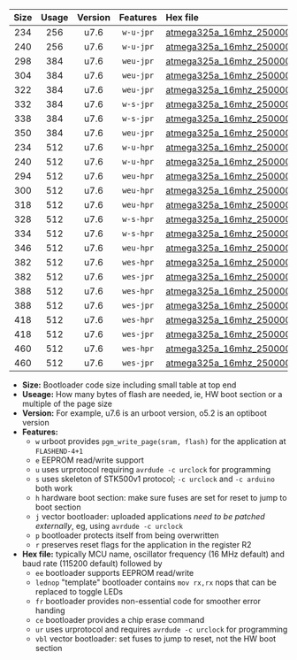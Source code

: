 |Size|Usage|Version|Features|Hex file|
|:-:|:-:|:-:|:-:|:--|
|234|256|u7.6|`w-u-jpr`|[atmega325a_16mhz_250000bps_ur_vbl.hex](https://raw.githubusercontent.com/stefanrueger/urboot/main//atmega325a_16mhz_250000bps_ur_vbl.hex)|
|240|256|u7.6|`w-u-jpr`|[atmega325a_16mhz_250000bps_lednop_ur_vbl.hex](https://raw.githubusercontent.com/stefanrueger/urboot/main//atmega325a_16mhz_250000bps_lednop_ur_vbl.hex)|
|298|384|u7.6|`weu-jpr`|[atmega325a_16mhz_250000bps_ee_ur_vbl.hex](https://raw.githubusercontent.com/stefanrueger/urboot/main//atmega325a_16mhz_250000bps_ee_ur_vbl.hex)|
|304|384|u7.6|`weu-jpr`|[atmega325a_16mhz_250000bps_ee_lednop_ur_vbl.hex](https://raw.githubusercontent.com/stefanrueger/urboot/main//atmega325a_16mhz_250000bps_ee_lednop_ur_vbl.hex)|
|322|384|u7.6|`weu-jpr`|[atmega325a_16mhz_250000bps_ee_lednop_fr_ur_vbl.hex](https://raw.githubusercontent.com/stefanrueger/urboot/main//atmega325a_16mhz_250000bps_ee_lednop_fr_ur_vbl.hex)|
|332|384|u7.6|`w-s-jpr`|[atmega325a_16mhz_250000bps_vbl.hex](https://raw.githubusercontent.com/stefanrueger/urboot/main//atmega325a_16mhz_250000bps_vbl.hex)|
|338|384|u7.6|`w-s-jpr`|[atmega325a_16mhz_250000bps_lednop_vbl.hex](https://raw.githubusercontent.com/stefanrueger/urboot/main//atmega325a_16mhz_250000bps_lednop_vbl.hex)|
|350|384|u7.6|`weu-jpr`|[atmega325a_16mhz_250000bps_ee_lednop_fr_ce_ur_vbl.hex](https://raw.githubusercontent.com/stefanrueger/urboot/main//atmega325a_16mhz_250000bps_ee_lednop_fr_ce_ur_vbl.hex)|
|234|512|u7.6|`w-u-hpr`|[atmega325a_16mhz_250000bps_ur.hex](https://raw.githubusercontent.com/stefanrueger/urboot/main//atmega325a_16mhz_250000bps_ur.hex)|
|240|512|u7.6|`w-u-hpr`|[atmega325a_16mhz_250000bps_lednop_ur.hex](https://raw.githubusercontent.com/stefanrueger/urboot/main//atmega325a_16mhz_250000bps_lednop_ur.hex)|
|294|512|u7.6|`weu-hpr`|[atmega325a_16mhz_250000bps_ee_ur.hex](https://raw.githubusercontent.com/stefanrueger/urboot/main//atmega325a_16mhz_250000bps_ee_ur.hex)|
|300|512|u7.6|`weu-hpr`|[atmega325a_16mhz_250000bps_ee_lednop_ur.hex](https://raw.githubusercontent.com/stefanrueger/urboot/main//atmega325a_16mhz_250000bps_ee_lednop_ur.hex)|
|318|512|u7.6|`weu-hpr`|[atmega325a_16mhz_250000bps_ee_lednop_fr_ur.hex](https://raw.githubusercontent.com/stefanrueger/urboot/main//atmega325a_16mhz_250000bps_ee_lednop_fr_ur.hex)|
|328|512|u7.6|`w-s-hpr`|[atmega325a_16mhz_250000bps.hex](https://raw.githubusercontent.com/stefanrueger/urboot/main//atmega325a_16mhz_250000bps.hex)|
|334|512|u7.6|`w-s-hpr`|[atmega325a_16mhz_250000bps_lednop.hex](https://raw.githubusercontent.com/stefanrueger/urboot/main//atmega325a_16mhz_250000bps_lednop.hex)|
|346|512|u7.6|`weu-hpr`|[atmega325a_16mhz_250000bps_ee_lednop_fr_ce_ur.hex](https://raw.githubusercontent.com/stefanrueger/urboot/main//atmega325a_16mhz_250000bps_ee_lednop_fr_ce_ur.hex)|
|382|512|u7.6|`wes-hpr`|[atmega325a_16mhz_250000bps_ee.hex](https://raw.githubusercontent.com/stefanrueger/urboot/main//atmega325a_16mhz_250000bps_ee.hex)|
|382|512|u7.6|`wes-jpr`|[atmega325a_16mhz_250000bps_ee_vbl.hex](https://raw.githubusercontent.com/stefanrueger/urboot/main//atmega325a_16mhz_250000bps_ee_vbl.hex)|
|388|512|u7.6|`wes-hpr`|[atmega325a_16mhz_250000bps_ee_lednop.hex](https://raw.githubusercontent.com/stefanrueger/urboot/main//atmega325a_16mhz_250000bps_ee_lednop.hex)|
|388|512|u7.6|`wes-jpr`|[atmega325a_16mhz_250000bps_ee_lednop_vbl.hex](https://raw.githubusercontent.com/stefanrueger/urboot/main//atmega325a_16mhz_250000bps_ee_lednop_vbl.hex)|
|418|512|u7.6|`wes-hpr`|[atmega325a_16mhz_250000bps_ee_lednop_fr.hex](https://raw.githubusercontent.com/stefanrueger/urboot/main//atmega325a_16mhz_250000bps_ee_lednop_fr.hex)|
|418|512|u7.6|`wes-jpr`|[atmega325a_16mhz_250000bps_ee_lednop_fr_vbl.hex](https://raw.githubusercontent.com/stefanrueger/urboot/main//atmega325a_16mhz_250000bps_ee_lednop_fr_vbl.hex)|
|460|512|u7.6|`wes-hpr`|[atmega325a_16mhz_250000bps_ee_lednop_fr_ce.hex](https://raw.githubusercontent.com/stefanrueger/urboot/main//atmega325a_16mhz_250000bps_ee_lednop_fr_ce.hex)|
|460|512|u7.6|`wes-jpr`|[atmega325a_16mhz_250000bps_ee_lednop_fr_ce_vbl.hex](https://raw.githubusercontent.com/stefanrueger/urboot/main//atmega325a_16mhz_250000bps_ee_lednop_fr_ce_vbl.hex)|

- **Size:** Bootloader code size including small table at top end
- **Useage:** How many bytes of flash are needed, ie, HW boot section or a multiple of the page size
- **Version:** For example, u7.6 is an urboot version, o5.2 is an optiboot version
- **Features:**
  + `w` urboot provides `pgm_write_page(sram, flash)` for the application at `FLASHEND-4+1`
  + `e` EEPROM read/write support
  + `u` uses urprotocol requiring `avrdude -c urclock` for programming
  + `s` uses skeleton of STK500v1 protocol; `-c urclock` and `-c arduino` both work
  + `h` hardware boot section: make sure fuses are set for reset to jump to boot section
  + `j` vector bootloader: uploaded applications *need to be patched externally*, eg, using `avrdude -c urclock`
  + `p` bootloader protects itself from being overwritten
  + `r` preserves reset flags for the application in the register R2
- **Hex file:** typically MCU name, oscillator frequency (16 MHz default) and baud rate (115200 default) followed by
  + `ee` bootloader supports EEPROM read/write
  + `lednop` "template" bootloader contains `mov rx,rx` nops that can be replaced to toggle LEDs
  + `fr` bootloader provides non-essential code for smoother error handing
  + `ce` bootloader provides a chip erase command
  + `ur` uses urprotocol and requires `avrdude -c urclock` for programming
  + `vbl` vector bootloader: set fuses to jump to reset, not the HW boot section
